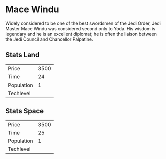 # Mace Windu

Widely considered to be one of the best swordsmen of the Jedi Order, Jedi Master Mace Windu was considered second only to Yoda. His wisdom is legendary and he is an excellent diplomat; he is often the liaison between the Jedi Council and Chancellor Palpatine. 

## Stats Land

<table>
    <tr>
        <td>Price</td>
        <td>3500</td>
    </tr>
    <tr>
        <td>Time</td>
        <td>24</td>
    </tr>
    <tr>
        <td>Population</td>
        <td>1</td>
    </tr>
    <tr>
        <td>Techlevel</td>
        <td></td>
    </tr>
</table>

## Stats Space

<table>
    <tr>
        <td>Price</td>
        <td>3500</td>
    </tr>
    <tr>
        <td>Time</td>
        <td>25</td>
    </tr>
    <tr>
        <td>Population</td>
        <td>1</td>
    </tr>
    <tr>
        <td>Techlevel</td>
        <td></td>
    </tr>
</table>
